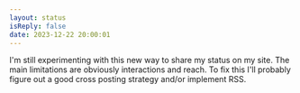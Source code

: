 ```yaml
---
layout: status
isReply: false
date: 2023-12-22 20:00:01
---
```


I'm still experimenting with this new way to share my status on my site. The main limitations are obviously interactions and reach. To fix this I'll probably figure out a good cross posting strategy and/or implement RSS.

